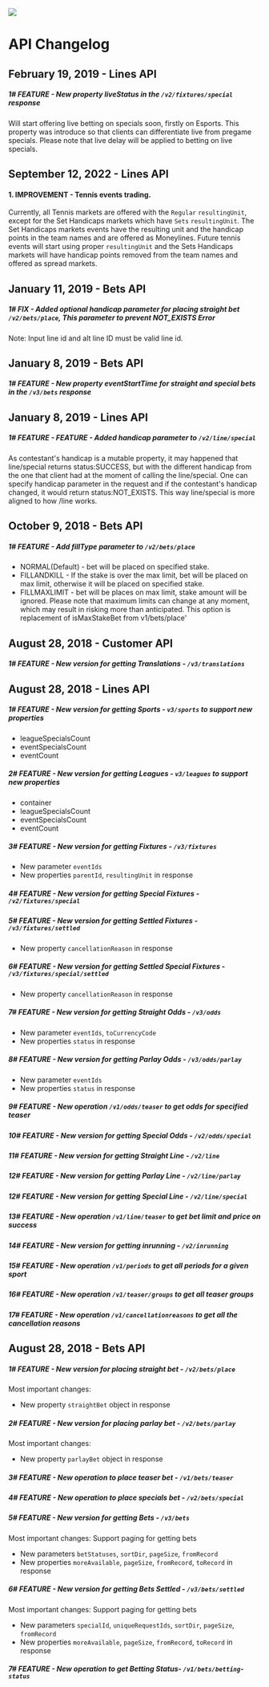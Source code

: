  [<img _ngcontent-c2="" src="https://avatars1.githubusercontent.com/u/28770833?s=88&v=4" style="background-color: transparent;">](https://ps3838api.github.io)

 
 #  **API Changelog**

## February 19, 2019 - Lines API 

##### 1# <span>FEATURE</span>  - New property liveStatus in the `/v2/fixtures/special` response 

Will start offering live betting on specials soon, firstly on Esports. This property was introduce so that clients can differentiate live from pregame specials. Please note that live delay will be applied to betting on live specials.

## September 12, 2022 - Lines API

#### 1. IMPROVEMENT - Tennis events trading.

Currently, all Tennis markets are offered with the `Regular`  `resultingUnit`,  except for the Set Handicaps markets which have `Sets` `resultingUnit`. The Set Handicaps markets events have the resulting unit and the handicap points in the team names and are offered as Moneylines. 
Future tennis events will start using proper `resultingUnit`  and the Sets Handicaps markets will have handicap points removed from the team names and offered as spread markets.

## January 11, 2019 - Bets API 

##### 1# <span>FIX</span>  - Added optional handicap parameter for placing straight bet `/v2/bets/place`, This parameter to prevent NOT_EXISTS Error
Note: Input line id and alt line ID must be valid line id.

## January 8, 2019 - Bets API 

##### 1# <span>FEATURE</span>  - New property eventStartTime for straight and special bets in the `/v3/bets` response 

## January 8, 2019 - Lines API
##### 1# <span>FEATURE</span>  - FEATURE - Added handicap parameter to `/v2/line/special` 

As contestant's handicap is a mutable property, it may happened that line/special returns status:SUCCESS, but with the different handicap from the one that client had at the moment of calling the line/special. One can specify handicap parameter in the request and if the contestant's handicap changed, it would return status:NOT_EXISTS. This way line/special is more aligned to how /line works.


## October 9, 2018 - Bets API 
##### 1# <span>FEATURE</span>  - Add fillType parameter to `/v2/bets/place`

  + NORMAL(Default) - bet will be placed on specified stake.
  + FILLANDKILL - If the stake is over the max limit, bet will be placed on max limit, otherwise it will be placed on specified stake.
  + FILLMAXLIMIT - bet will be places on max limit, stake amount will be ignored. Please note that maximum limits can change at any moment, which may result in risking more than anticipated. This option is replacement of isMaxStakeBet from v1/bets/place'

## August 28, 2018 - Customer API
##### 1# <span>FEATURE</span>  - New version for getting Translations - `/v3/translations` <br>

## August 28, 2018 - Lines API

##### 1# <span>FEATURE</span>  - New version for getting Sports - `v3/sports` to support new properties
  + leagueSpecialsCount
  + eventSpecialsCount
  + eventCount

##### 2# <span>FEATURE</span>  - New version for getting Leagues - `v3/leagues` to support new properties
  + container
  + leagueSpecialsCount
  + eventSpecialsCount
  + eventCount

##### 3# <span>FEATURE</span>  - New version for getting Fixtures  - `/v3/fixtures`
 + New parameter `eventIds` 
 + New properties `parentId`, `resultingUnit` in response
 
##### 4# <span>FEATURE</span>  - New version for getting Special Fixtures - `/v2/fixtures/special`

##### 5# <span>FEATURE</span>  - New version for getting Settled Fixtures - `/v3/fixtures/settled`
 + New property `cancellationReason` in response

##### 6# <span>FEATURE</span>  - New version for getting Settled Special Fixtures - `/v3/fixtures/special/settled`
 + New property `cancellationReason` in response
 
##### 7# <span>FEATURE</span>  - New version for getting Straight Odds  - `/v3/odds`
 + New parameter `eventIds`, `toCurrencyCode`
 + New properties `status` in response
 
##### 8# <span>FEATURE</span>  - New version for getting Parlay Odds  - `/v3/odds/parlay`
 + New parameter `eventIds`
 + New properties `status` in response
 
##### 9# <span>FEATURE</span>  - New operation `/v1/odds/teaser` to get odds for specified teaser
  
##### 10# <span>FEATURE</span>  - New version for getting Special Odds - `/v2/odds/special`

##### 11# <span>FEATURE</span>  - New version for getting Straight Line - `/v2/line`

##### 12# <span>FEATURE</span>  - New version for getting Parlay Line - `/v2/line/parlay`

##### 12# <span>FEATURE</span>  - New version for getting Special Line - `/v2/line/special`

##### 13# <span>FEATURE</span>  - New operation `/v1/line/teaser` to get bet limit and price on success

##### 14# <span>FEATURE</span>  - New version for getting inrunning - `/v2/inrunning`
  
##### 15# <span>FEATURE</span>  - New operation `/v1/periods` to get all periods for a given sport
  
##### 16# <span>FEATURE</span>  - New operation `/v1/teaser/groups` to get all teaser groups
  
##### 17# <span>FEATURE</span>  - New operation `/v1/cancellationreasons` to get all the cancellation reasons


## August 28, 2018 - Bets API 

##### 1# <span>FEATURE</span>  - New version for placing straight bet - `/v2/bets/place` 
Most important changes:
  + New property `straightBet` object in response 
  
##### 2# <span>FEATURE</span>  - New version for placing parlay bet - `/v2/bets/parlay` 
Most important changes:
  + New property `parlayBet` object in response 
  
##### 3# <span>FEATURE</span>  - New operation to place teaser bet - `/v1/bets/teaser`

##### 4# <span>FEATURE</span>  - New operation to place specials bet - `/v2/bets/special`

##### 5# <span>FEATURE</span>  - New version for getting Bets - `/v3/bets` 
Most important changes: Support paging for getting bets  
  + New parameters `betStatuses`, `sortDir`, `pageSize`, `fromRecord`
  + New properties `moreAvailable`, `pageSize`, `fromRecord`, `toRecord` in response 
    
##### 6# <span>FEATURE</span>  - New version for getting Bets Settled - `/v3/bets/settled` 
Most important changes: Support paging for getting bets  
  + New parameters `specialId`, `uniqueRequestIds`, `sortDir`, `pageSize`, `fromRecord`
  + New properties `moreAvailable`, `pageSize`, `fromRecord`, `toRecord` in response 

##### 7# <span>FEATURE</span>  - New operation to get Betting Status- `/v1/bets/betting-status`




